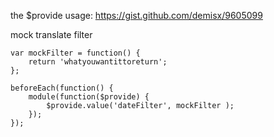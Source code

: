 the $provide usage:
https://gist.github.com/demisx/9605099


mock translate filter
```
var mockFilter = function() {
    return 'whatyouwantittoreturn';
};

beforeEach(function() {
    module(function($provide) {
        $provide.value('dateFilter', mockFilter );
    });
});
```
